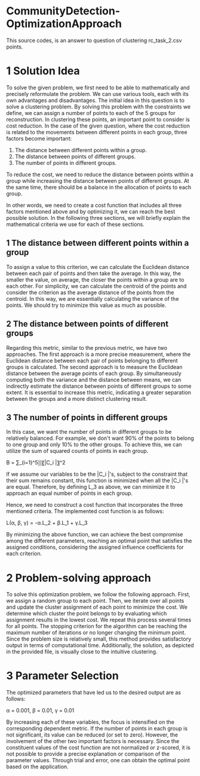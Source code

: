 # CommunityDetection-OptimizationApproach

This source codes, is an answer to question of clustering rc_task_2.csv points.

# 1 Solution Idea

To solve the given problem, we first need to be able to mathematically and precisely reformulate the problem. We can use various tools, each with its own advantages and disadvantages. The initial idea in this question is to solve a clustering problem. By solving this problem with the constraints we define, we can assign a number of points to each of the 5 groups for reconstruction. In clustering these points, an important point to consider is cost reduction. In the case of the given question, where the cost reduction is related to the movements between different points in each group, three factors become important:
1. The distance between different points within a group.
2. The distance between points of different groups.
3. The number of points in different groups.

To reduce the cost, we need to reduce the distance between points within a group while increasing the distance between points of different groups. At the same time, there should be a balance in the allocation of points to each group. 

In other words, we need to create a cost function that includes all three factors mentioned above and by optimizing it, we can reach the best possible solution. In the following three sections, we will briefly explain the mathematical criteria we use for each of these sections.

## 1 The distance between different points within a group

To assign a value to this criterion, we can calculate the Euclidean distance between each pair of points and then take the average. In this way, the smaller the value, on average, the closer the points within a group are to each other. For simplicity, we can calculate the centroid of the points and consider the criterion as the average distance of the points from the centroid. In this way, we are essentially calculating the variance of the points. We should try to minimize this value as much as possible.

## 2 The distance between points of different groups

Regarding this metric, similar to the previous metric, we have two approaches. The first approach is a more precise measurement, where the Euclidean distance between each pair of points belonging to different groups is calculated. The second approach is to measure the Euclidean distance between the average points of each group. By simultaneously computing both the variance and the distance between means, we can indirectly estimate the distance between points of different groups to some extent. It is essential to increase this metric, indicating a greater separation between the groups and a more distinct clustering result.

## 3 The number of points in different groups

In this case, we want the number of points in different groups to be relatively balanced. For example, we don't want 90% of the points to belong to one group and only 10% to the other groups. To achieve this, we can utilize the sum of squared counts of points in each group.

B = ∑_(i=1)^5▒〖|C_i |〗^2

If we assume our variables to be the |C_i |'s, subject to the constraint that their sum remains constant, this function is minimized when all the |C_i |'s are equal. Therefore, by defining L_3 as above, we can minimize it to approach an equal number of points in each group.

Hence, we need to construct a cost function that incorporates the three mentioned criteria. The implemented cost function is as follows:

L(α, β, γ) = -α.L_2 + β.L_1 + γ.L_3

By minimizing the above function, we can achieve the best compromise among the different parameters, reaching an optimal point that satisfies the assigned conditions, considering the assigned influence coefficients for each criterion.

# 2 Problem-solving approach

To solve this optimization problem, we follow the following approach. First, we assign a random group to each point. Then, we iterate over all points and update the cluster assignment of each point to minimize the cost. We determine which cluster the point belongs to by evaluating which assignment results in the lowest cost. We repeat this process several times for all points. The stopping criterion for the algorithm can be reaching the maximum number of iterations or no longer changing the minimum point. Since the problem size is relatively small, this method provides satisfactory output in terms of computational time. Additionally, the solution, as depicted in the provided file, is visually close to the intuitive clustering.

# 3 Parameter Selection

The optimized parameters that have led us to the desired output are as follows:

α = 0.001, β = 0.01, γ = 0.01

By increasing each of these variables, the focus is intensified on the corresponding dependent metric. If the number of points in each group is not significant, its value can be reduced (or set to zero). However, the involvement of the other two important factors is necessary. Since the constituent values of the cost function are not normalized or z-scored, it is not possible to provide a precise explanation or comparison of the parameter values. Through trial and error, one can obtain the optimal point based on the application.
